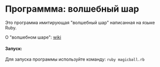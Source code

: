 # Программма: волшебный шар
Это программа имитирующая "волшебный шар" написанная на языке Ruby.

О "волшебном шаре": 
[wiki](https://en.wikipedia.org/wiki/Magic_8-Ball)
#### Запуск:
Для запуска программы используйте команду:
```ruby magicball.rb```
